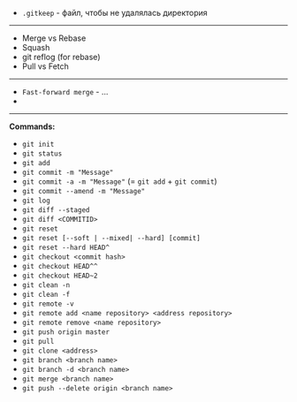- ```.gitkeep``` - файл, чтобы не удалялась директория
--------------------------------
- Merge vs Rebase
- Squash
- git reflog (for rebase)
- Pull vs Fetch
--------------------------------
- `Fast-forward merge` - ...
- 
--------------------------------
**Commands:**
- `git init`
- `git status`
- `git add`
- `git commit -m "Message"`
- `git commit -a -m "Message"` (= `git add` + `git commit`)
- `git commit --amend -m "Message"`
- `git log`
- `git diff --staged`
- `git diff <COMMITID>`
- `git reset`
- `git reset [--soft | --mixed| --hard] [commit]`
- `git reset --hard HEAD^`
- `git checkout <commit hash>`
- `git checkout HEAD^^`
- `git checkout HEAD~2`
- `git clean -n`
- `git clean -f`
- `git remote -v`
- `git remote add <name repository> <address repository>`
- `git remote remove <name repository>`
- `git push origin master`
- `git pull`
- `git clone <address>`
- `git branch <branch name>`
- `git branch -d <branch name>`
- `git merge <branch name>`
- `git push --delete origin <branch name>`
